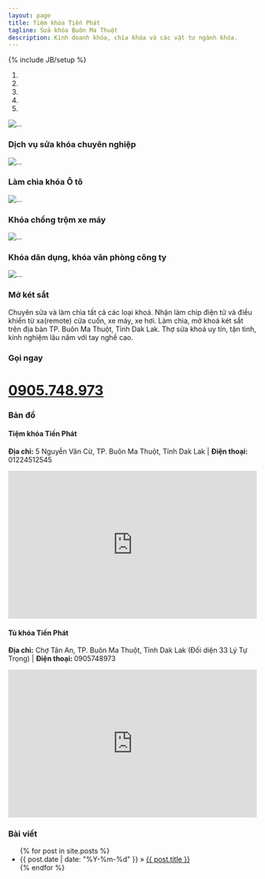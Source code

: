 ```yaml
---
layout: page
title: Tiệm khóa Tiến Phát
tagline: Sửa khóa Buôn Ma Thuột
description: Kinh doanh khóa, chìa khóa và các vật tư ngành khóa.
---
```

{% include JB/setup %}

<!--
- Mở khóa
- Sao chép chìa khóa bằng máy
- Mở khóa nhà, khóa cơ quan, khóa văn phòng
- Điều khiển từ xa xe ô tô, remote xe hơi
- Điều khiển từ xa cửa cuốn
- Mở khóa két sắt
- Bán phôi chìa khóa
- Bán khóa dân dụng
-->
<div id="carousel-example-generic" class="carousel slide" data-ride="carousel">
  <!-- Indicators -->
  <ol class="carousel-indicators">
    <li data-target="#carousel-example-generic" data-slide-to="0" class="active"></li>
    <li data-target="#carousel-example-generic" data-slide-to="1"></li>
    <li data-target="#carousel-example-generic" data-slide-to="2"></li>
    <li data-target="#carousel-example-generic" data-slide-to="3"></li>
    <li data-target="#carousel-example-generic" data-slide-to="4"></li>
  </ol>
 
<!-- Wrapper for slides -->
<div class="carousel-inner">
    <div class="item active">
      <img src="http://placehold.it/1200x400" alt="...">
      <div class="carousel-caption">
          <h3>Dịch vụ sửa khóa chuyên nghiệp</h3>
      </div>
    </div>
    <div class="item">
      <img src="http://placehold.it/1200x400" alt="...">
      <div class="carousel-caption">
          <h3>Làm chìa khóa Ô tô</h3>
      </div>
    </div>
    <div class="item">
      <img src="http://placehold.it/1200x400" alt="...">
      <div class="carousel-caption">
          <h3>Khóa chống trộm xe máy</h3>
      </div>
    </div>
    <div class="item">
      <img src="http://placehold.it/1200x400" alt="...">
      <div class="carousel-caption">
          <h3>Khóa dân dụng, khóa văn phòng công ty</h3>
      </div>
    </div>
    <div class="item">
      <img src="http://placehold.it/1200x400" alt="...">
      <div class="carousel-caption">
          <h3>Mở két sắt</h3>
      </div>
    </div>
  </div>
 
<!-- Controls -->
  <a class="left carousel-control" href="#carousel-example-generic" role="button" data-slide="prev">
    <span class="glyphicon glyphicon-chevron-left"></span>
  </a>
  <a class="right carousel-control" href="#carousel-example-generic" role="button" data-slide="next">
    <span class="glyphicon glyphicon-chevron-right"></span>
  </a>
</div> <!-- Carousel -->
<p>Chuyên sửa và làm chìa tất cả các loại khoá. Nhận làm chip điện tử và điều khiển từ xa(remote) cửa cuốn, xe máy, xe hơi. Làm chìa, mở khoá két sắt trên địa bàn TP. Buôn Ma Thuột, Tỉnh Dak Lak. Thợ sửa khoá uy tín, tận tình, kinh nghiệm lâu năm với tay nghề cao.</p>
<div class="call-now">
	<h3>Gọi ngay</h3>
	<div class="call-button">
		<a href="tel:(+84)0905748973">
			<h1>0905.748.973</h1> 
		</a>
	</div>
</div>


<div>
  <h3>Bản đồ</h3>
  <div class="col-xs-6 location">
  <h4>Tiệm khóa Tiến Phát</h4>
  <p><strong>Địa chỉ:</strong> 5 Nguyễn Văn Cừ, TP. Buôn Ma Thuột, Tỉnh Dak Lak | <strong>Điện thoại:</strong> 01224512545</p>

  <iframe src="https://www.google.com/maps/embed?pb=!1m18!1m12!1m3!1d3892.3182384608685!2d108.06284656893095!3d12.692639994314332!2m3!1f0!2f0!3f0!3m2!1i1024!2i768!4f13.1!3m3!1m2!1s0x3171f7c4374bdd6f%3A0x89961b2411afda4e!2zVGnhu4dtIEtow7NhIFRp4bq_biBQaMOhdA!5e0!3m2!1svi!2s!4v1456590906784" width="100%" height="300" frameborder="0" style="border:0" allowfullscreen></iframe>
  </div>
  <div class="col-xs-6 location">
  <h4>Tủ khóa Tiến Phát</h4>
  <p><strong>Địa chỉ:</strong> Chợ Tân An, TP. Buôn Ma Thuột, Tỉnh Dak Lak (Đối diện 33 Lý Tự Trọng) | <strong>Điện thoại: </strong> 0905748973</p>
  <iframe src="https://www.google.com/maps/embed?pb=!1m18!1m12!1m3!1d3092.9093401095483!2d108.06096142357661!3d12.692360876129124!2m3!1f0!2f0!3f0!3m2!1i1024!2i768!4f13.1!3m3!1m2!1s0x0000000000000000%3A0x696c6da828fd51bd!2zQ2jhu6MgVMOibiBBbg!5e0!3m2!1svi!2s!4v1456590874024" width="100%" height="300" frameborder="0" style="border:0" allowfullscreen></iframe>
  </div>
</div>


<div>
	<h3>Bài viết</h3>
	<ul class="posts">
		{% for post in site.posts %}
    	<li><span>{{ post.date | date: "%Y-%m-%d" }}</span> &raquo; <a href="{{ BASE_PATH }}{{ post.url }}">{{ post.title }}</a></li>
  		{% endfor %}
  	</ul>
</div>